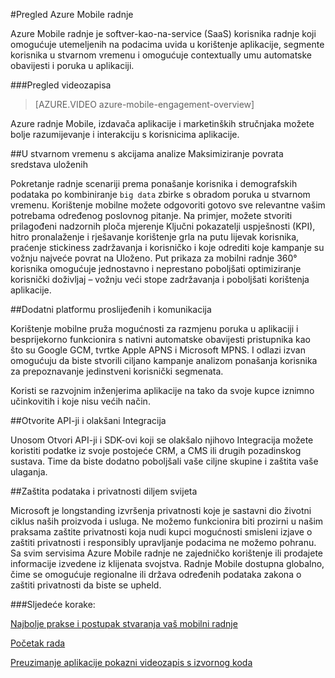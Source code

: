 <properties
    pageTitle="Pregled mobilnih radnje | Microsoft Azure"
    description="Pregled Azure mobilne radnje"
    services="mobile-engagement"
    documentationCenter="mobile"
    authors="piyushjo"
    manager="erikre"
    editor="" />

<tags
    ms.service="mobile-engagement"
    ms.workload="mobile"
    ms.tgt_pltfrm="mobile-multiple"
    ms.devlang="na"
    ms.topic="hero-article" 
    ms.date="01/04/2016"
    ms.author="piyushjo;matt-gibbs" />

#<a name="azure-mobile-engagement-overview"></a>Pregled Azure Mobile radnje

Azure Mobile radnje je softver-kao-na-service (SaaS) korisnika radnje koji omogućuje utemeljenih na podacima uvida u korištenje aplikacije, segmente korisnika u stvarnom vremenu i omogućuje contextually umu automatske obavijesti i poruka u aplikaciji.

###<a name="overview-video"></a>Pregled videozapisa
> [AZURE.VIDEO azure-mobile-engagement-overview]

Azure radnje Mobile, izdavača aplikacije i marketinških stručnjaka možete bolje razumijevanje i interakciju s korisnicima aplikacije.

##<a name="real-time-actionable-analytics-to-maximize-return-on-investment"></a>U stvarnom vremenu s akcijama analize Maksimiziranje povrata sredstava uloženih

Pokretanje radnje scenariji prema ponašanje korisnika i demografskih podataka po kombiniranje `big data` zbirke s obradom poruka u stvarnom vremenu. Korištenje mobilne možete odgovoriti gotovo sve relevantne vašim potrebama određenog poslovnog pitanje. Na primjer, možete stvoriti prilagođeni nadzornih ploča mjerenje Ključni pokazatelji uspješnosti (KPI), hitro pronalaženje i rješavanje korištenje grla na putu lijevak korisnika, praćenje stickiness zadržavanja i korisničko i koje odrediti koje kampanje su vožnju najveće povrat na Uloženo. Put prikaza za mobilni radnje 360° korisnika omogućuje jednostavno i neprestano poboljšati optimiziranje korisnički doživljaj – vožnju veći stope zadržavanja i poboljšati korištenja aplikacije.

##<a name="value-added-push-and-communications-platform"></a>Dodatni platformu proslijeđenih i komunikacija

Korištenje mobilne pruža mogućnosti za razmjenu poruka u aplikaciji i besprijekorno funkcionira s nativni automatske obavijesti pristupnika kao što su Google GCM, tvrtke Apple APNS i Microsoft MPNS. I odlazi izvan omogućuju da biste stvorili ciljano kampanje analizom ponašanja korisnika za prepoznavanje jedinstveni korisnički segmenata.

Koristi se razvojnim inženjerima aplikacije na tako da svoje kupce iznimno učinkovitih i koje nisu većih način.

##<a name="open-apis-and-ease-of-integration"></a>Otvorite API-ji i olakšani Integracija

Unosom Otvori API-ji i SDK-ovi koji se olakšalo njihovo Integracija možete koristiti podatke iz svoje postojeće CRM, a CMS ili drugih pozadinskog sustava. Time da biste dodatno poboljšali vaše ciljne skupine i zaštita vaše ulaganja.

##<a name="data-protection--privacy-across-the-globe"></a>Zaštita podataka i privatnosti diljem svijeta

Microsoft je longstanding izvršenja privatnosti koje je sastavni dio životni ciklus naših proizvoda i usluga. Ne možemo funkcionira biti prozirni u našim praksama zaštite privatnosti koja nudi kupci mogućnosti smisleni izjave o zaštiti privatnosti i responsibly upravljanje podacima ne možemo pohranu. Sa svim servisima Azure Mobile radnje ne zajedničko korištenje ili prodajete informacije izvedene iz klijenata svojstva. Radnje Mobile dostupna globalno, čime se omogućuje regionalne ili država određenih podataka zakona o zaštiti privatnosti da biste se upheld.

###<a name="next-steps"></a>Sljedeće korake:

[Najbolje prakse i postupak stvaranja vaš mobilni radnje](mobile-engagement-getting-started-best-practices.md)

[Početak rada](/documentation/services/mobile-engagement/)

[Preuzimanje aplikacije pokazni videozapis s izvornog koda](https://aka.ms/azmedemoapps)
